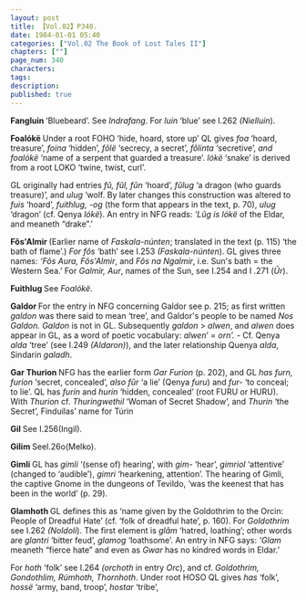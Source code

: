 ```yaml
---
layout: post
title: 【Vol.02】P340.
date: 1984-01-01 05:40
categories: ["Vol.02 The Book of Lost Tales II"]
chapters: [""]
page_num: 340
characters: 
tags: 
description: 
published: true
---
```


<p style="text-indent: 0;">
<B>Fangluin </B>‘Bluebeard’. See <I>Indrafang</I>. For <I>luin</I> ‘blue’ see I.262 <I>(Nielluin</I>).
</p>

<B>Foalókë </B>Under a root FOHO ‘hide, hoard, store up’ QL gives <I>foa</I> ‘hoard, treasure’, <I>foina</I> ‘hidden’, <I>fôlë</I> ‘secrecy, a secret’, <I>fôlinta</I> ‘secretive’, <I>and foalókë</I> ‘name of a serpent that guarded a treasure’. <I>lókë</I> ‘snake’ is derived from a root LOKO ‘twine, twist, curl’.

GL originally had entries <I>fû, fûl, fûn</I> ‘hoard’, <I>fûlug</I> ‘a dragon (who guards treasure)’, and <I>ulug</I> ‘wolf. By later changes this construction was altered to <I>fuis</I> ‘hoard’, <I>fuithlug, -og</I> (the form that appears in the text, p. 70), <I>ulug</I> ‘dragon’ (cf. Qenya <I>lókë</I>). An entry in NFG reads: <I>‘Lûg is lókë</I> of the Eldar, and meaneth “drake”.’

<B>Fôs'Almir </B>(Earlier name of <I>Faskala-núnten</I>; translated in the text (p. 115) ‘the bath of flame’.) <I>For fôs</I> ‘bath’ see I.253 <I>(Faskala-núnten</I>). GL gives three names: <I>‘Fôs Aura, Fôs'Almir</I>, and <I>Fôs na Ngalmir</I>, i.e. Sun's bath = the Western Sea.’ For <I>Galmir, Aur</I>, names of the Sun, see I.254 and I .271 (<I>Ûr</I>).

<B>Fuithlug </B>See <I>Foalókë</I>.

<B>Galdor </B>For the entry in NFG concerning Galdor see p. 215; as first written <I>galdon</I> was there said to mean ‘tree’, and Galdor's people to be named <I>Nos Galdon. Galdon</I> is not in GL. Subsequently <I>galdon</I> > <I>alwen</I>, and <I>alwen</I> does appear in GL, as a word of poetic vocabulary: <I>alwen</I>’ = <I>orn’. -</I> Cf. Qenya <I>alda</I> ‘tree’ (see I.249 <I>(Aldaron)</I>), and the later relationship Quenya <I>alda</I>, Sindarin <I>galadh</I>.

<B>Gar Thurion </B>NFG has the earlier form <I>Gar Furion</I> (p. 202), and GL <I>has furn, furion</I> ‘secret, concealed’, <I>also fûr</I> ‘a lie’ (Qenya <I>furu</I>) and <I>fur-</I> ‘to conceal; to lie’. QL has <I>furin</I> and <I>hurin</I> ‘hidden, concealed’ (root FURU or HURU). With <I>Thurion</I> cf. <I>Thuringwethil</I> ‘Woman of Secret Shadow’, and <I>Thurin</I> ‘the Secret’, Finduilas’ name for Túrin

<B>Gil </B>See I.256(Ingil).

<B>Gilim </B>SeeI.26o(Melko).

<B>Gimli </B>GL has <I>gimli</I> ‘(sense of) hearing’, with <I>gim-</I> ‘hear’, <I>gimriol</I> ‘attentive’ (changed to ‘audible’), <I>gimri</I> ‘hearkening, attention’. The hearing of Gimli, the captive Gnome in the dungeons of Tevildo, ‘was the keenest that has been in the world’ (p. 29).

<B>Glamhoth </B>GL defines this as ‘name given by the Goldothrim to the Orcin: People of Dreadful Hate’ (cf. ‘folk of dreadful hate’, p. 160). For <I>Goldothrim</I> see I.262 <I>(Noldoli</I>). The first element is <I>glâm</I> ‘hatred, loathing’; other words are <I>glantri</I> ‘bitter feud’, <I>glamog</I> ‘loathsome’. An entry in NFG says: <I>‘Glam</I> meaneth “fierce hate” and even as <I>Gwar</I> has no kindred words in Eldar.’

For <I>hoth</I> ‘folk’ see I.264 <I>(orchoth</I> in entry <I>Orc</I>), and cf. <I>Goldothrim, Gondothlim, Rúmhoth, Thornhoth</I>. Under root HOSO QL gives <I>has</I> ‘folk’, <I>hossë</I> ‘army, band, troop’, <I>hostar</I> ‘tribe’,

